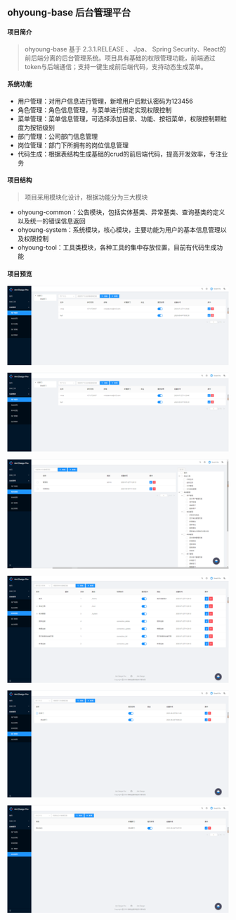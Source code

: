 ## **ohyoung-base 后台管理平台**

#### 项目简介



> ohyoung-base 基于 2.3.1.RELEASE 、 Jpa、 Spring Security、React的前后端分离的后台管理系统。项目具有基础的权限管理功能，前端通过token与后端通信；支持一键生成前后端代码，支持动态生成菜单。


#### 系统功能

- 用户管理：对用户信息进行管理，新增用户后默认密码为123456
- 角色管理：角色信息管理，与菜单进行绑定实现权限控制
- 菜单管理：菜单信息管理，可选择添加目录、功能、按钮菜单，权限控制颗粒度为按钮级别
- 部门管理：公司部门信息管理
- 岗位管理：部门下所拥有的岗位信息管理
- 代码生成：根据表结构生成基础的crud的前后端代码，提高开发效率，专注业务

#### 项目结构

> 项目采用模块化设计，根据功能分为三大模块

- ohyoung-common：公告模块，包括实体基类、异常基类、查询基类的定义以及统一的错误信息返回
- ohyoung-system：系统模块，核心模块，主要功能为用户的基本信息管理以及权限控制
- ohyoung-tool：工具类模块，各种工具的集中存放位置，目前有代码生成功能
#### 项目预览

![image-20201014230231860](./images/image-20201014230231860.png)

![image-20201014230235487](./images/image-20201014230235487.png)

![image-20201014230317200](./images/image-20201014230317200.png)

![image-20201014230325684](./images/image-20201014230325684.png)

![image-20201014230334300](./images/image-20201014230334300.png)

![image-20201014230342469](./images/image-20201014230342469.png)
